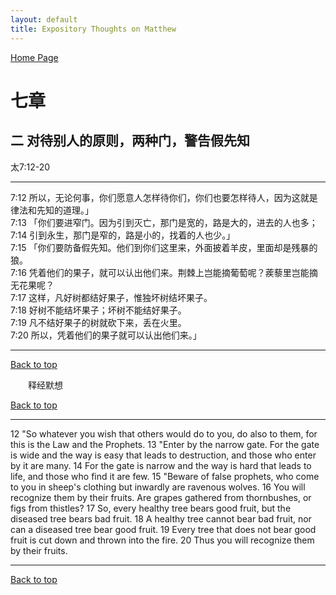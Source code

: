 ```yaml
---
layout: default
title: Expository Thoughts on Matthew
---
```

[ Home Page ]({{site.baseurl}}/index) <br>

<a name="0"></a>
# 七章 

## 二 对待别人的原则，两种门，警告假先知

太7:12-20

***

7:12 所以，无论何事，你们愿意人怎样待你们，你们也要怎样待人，因为这就是律法和先知的道理。」<br>
7:13 「你们要进窄门。因为引到灭亡，那门是宽的，路是大的，进去的人也多；<br>
7:14 引到永生，那门是窄的，路是小的，找着的人也少。」<br>
7:15 「你们要防备假先知。他们到你们这里来，外面披着羊皮，里面却是残暴的狼。<br>
7:16 凭着他们的果子，就可以认出他们来。荆棘上岂能摘葡萄呢？蒺藜里岂能摘无花果呢？<br>
7:17 这样，凡好树都结好果子，惟独坏树结坏果子。<br>
7:18 好树不能结坏果子；坏树不能结好果子。<br>
7:19 凡不结好果子的树就砍下来，丢在火里。<br>
7:20 所以，凭着他们的果子就可以认出他们来。」<br>

***

[Back to top](#0)

&emsp;&emsp;释经默想

[Back to top](#0)

***

12 "So whatever you wish that others would do to you, do also to them, for this is the Law and the Prophets. 13 "Enter by the narrow gate. For the gate is wide and the way is easy that leads to destruction, and those who enter by it are many. 14 For the gate is narrow and the way is hard that leads to life, and those who find it are few. 15 "Beware of false prophets, who come to you in sheep's clothing but inwardly are ravenous wolves. 16 You will recognize them by their fruits. Are grapes gathered from thornbushes, or figs from thistles? 17 So, every healthy tree bears good fruit, but the diseased tree bears bad fruit. 18 A healthy tree cannot bear bad fruit, nor can a diseased tree bear good fruit. 19 Every tree that does not bear good fruit is cut down and thrown into the fire. 20 Thus you will recognize them by their fruits.

***

[Back to top](#0)
